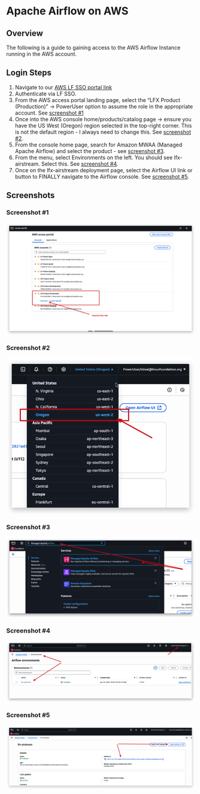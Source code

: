# Apache Airflow on AWS

## Overview

The following is a guide to gaining access to the AWS Airflow Instance running in the AWS account.

## Login Steps

1. Navigate to our [AWS LF SSO portal link](https://lfx.awsapps.com/start)
2. Authenticate via LF SSO.
3. From the AWS access portal landing page, select the “LFX Product
  (Production)” -> PowerUser option to assume the role in the appropriate account.
  See [screenshot #1](./screenshots/aws-access-portal-account-selection.png)
4. Once into the AWS console home/products/catalog page -> ensure you have the
  US West (Oregon) region selected in the top-right corner. This is not the
  default region - I always need to change this. See [screenshot
  #2](./screenshots/aws-access-portal-region-selection.png).
5. From the console home page, search for Amazon MWAA (Managed Apache Airflow)
  and select the product - see [screenshot
  #3](./screenshots/aws-access-portal-managed-airflow-search.png).
6. From the menu, select Environments on the left. You should see lfx-airstream.
  Select this. See [screenshot
  #4](./screenshots/aws-access-portal-mwaa-environment-selection.png).
7. Once on the lfx-airstream deployment page, select the Airflow UI link or
  button to FINALLY navigate to the Airflow console. See [screenshot
  #5](./screenshots/aws-access-portal-mwaa-airflow-ui-link.png).

## Screenshots

### Screenshot #1

![Screenshot #1](./screenshots/aws-access-portal-account-selection.png)

### Screenshot #2

![Screenshot #2](./screenshots/aws-access-portal-region-selection.png)

### Screenshot #3

![Screenshot #3](./screenshots/aws-access-portal-managed-airflow-search.png)

### Screenshot #4

![Screenshot #4](./screenshots/aws-access-portal-mwaa-environment-selection.png)

### Screenshot #5

![Screenshot #5](./screenshots/aws-access-portal-mwaa-airflow-ui-link.png)
